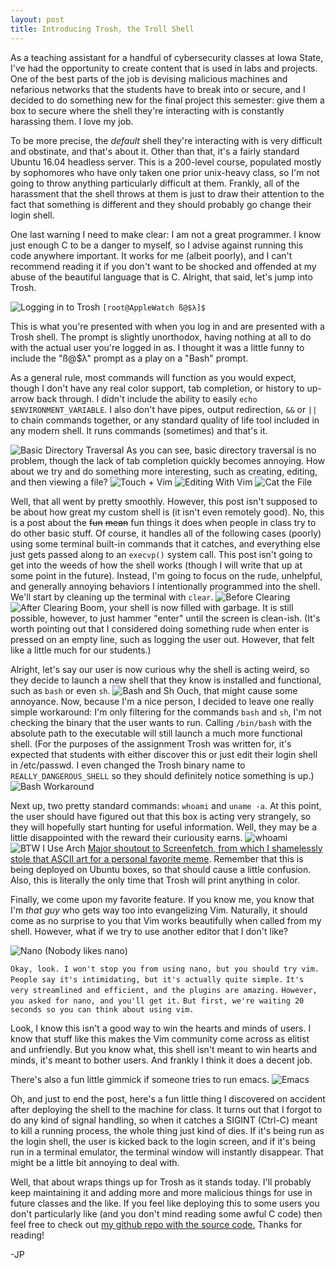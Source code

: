 ```yaml
---
layout: post
title: Introducing Trosh, the Troll Shell
---
```


As a teaching assistant for a handful of cybersecurity classes at Iowa State,
I've had the opportunity to create content that is used in labs and projects.
One of the best parts of the job is devising malicious machines and nefarious
networks that the students have to break into or secure, and I decided to do
something new for the final project this semester: give them a box to secure
where the shell they're interacting with is constantly harassing them. I love my
job.

To be more precise, the _default_ shell they're interacting with is very
difficult and obstinate, and that's about it. Other than that, it's a fairly 
standard Ubuntu 16.04 headless server. This is a 200-level course, populated 
mostly by sophomores who have only taken one prior unix-heavy class, so I'm not 
going to throw anything particularly difficult at them. Frankly, all of the 
harassment that the shell throws at them is just to draw their attention to 
the fact that something is different and they should probably go change their 
login shell. 

One last warning I need to make clear: I am not a great programmer. I know just
enough C to be a danger to myself, so I advise against running this code
anywhere important. It works for me (albeit poorly), and I can't recommend
reading it if you don't want to be shocked and offended at my abuse of the
beautiful language that is C. Alright, that said, let's jump into Trosh.

![Logging in to Trosh](/images/trosh/trosh_login.png)
`[root@AppleWatch ß@$λ]$`

This is what you're
presented with when you log in and are presented with a Trosh shell. The prompt
is slightly unorthodox, having nothing at all to do with the actual user you're
logged in as.
I thought it was a little funny to include the "ß@$λ" prompt as a play on a
"Bash" prompt. 

As a general rule, most commands will function as you would expect, though I
don't have any real color support, tab completion, or history to up-arrow back
through. I didn't include the ability to easily `echo $ENVIRONMENT_VARIABLE`. 
I also don't have pipes, output redirection, `&&` or `||` to chain
commands together, or any standard quality of life tool included in any modern
shell. It runs commands (sometimes) and that's it. 

![Basic Directory Traversal](/images/trosh/basic_dirs.png)
As you can see, basic directory traversal is no problem, though the lack of tab
completion quickly becomes annoying. How about we try and do something more
interesting, such as creating, editing, and then viewing a file?
![Touch + Vim](/images/trosh/vim1.png)
![Editing With Vim](/images/trosh/vim2.png)
![Cat the File](/images/trosh/vim3.png)

Well, that all went by pretty smoothly. However, this post isn't supposed to be
about how great my custom shell is (it isn't even remotely good). No, this is a
post about the ~~fun~~ ~~mean~~ fun things it does when people in class try to do
other basic stuff. Of course, it handles all of the following cases (poorly)
using some terminal built-in commands that it catches, and everything else just
gets passed along to an `execvp()` system call. This post isn't going to get
into the weeds of how the shell works (though I will write that up at some point
in the future). Instead, I'm going to focus on the rude, unhelpful, and
generally annoying behaviors I intentionally programmed into the shell. We'll
start by cleaning up the terminal with `clear`.
![Before Clearing](/images/trosh/preClear.png)
![After Clearing](/images/trosh/postClear.png)
Boom, your shell is now filled with garbage. It is still possible, however, to
just hammer "enter" until the screen is clean-ish. 
(It's worth pointing out that I considered doing something rude when
enter is pressed on an empty line, such as logging the user out. However, that
felt like a little much for our students.)

Alright, let's say our user is now curious why the shell is acting weird, so
they decide to launch a new shell that they know is installed and functional,
such as `bash` or even `sh`.
![Bash and Sh](/images/trosh/BashAndSh.png)
Ouch, that might cause some annoyance. Now, because I'm a nice person, I decided
to leave one really simple workaround: I'm only filtering for the commands
`bash` and `sh`, I'm not checking the binary that the user wants to run. Calling
`/bin/bash` with the absolute path to the executable will still launch a much
more functional shell. (For the purposes of the assignment Trosh was written
for, it's expected that students with either discover this or just edit their
login shell in /etc/passwd. I even changed the Trosh binary name to
`REALLY_DANGEROUS_SHELL` so they should definitely notice something is up.)
![Bash Workaround](/images/trosh/BashWorkaround.png)

Next up, two pretty standard commands: `whoami` and `uname -a`. At this point,
the user should have figured out that this box is acting very strangely, so they
will hopefully start hunting for useful information. Well, they may be a little
disappointed with the reward their curiousity earns.
![whoami](/images/trosh/whoami.png)
![BTW I Use Arch](/images/trosh/arch.png)
[Major shoutout to Screenfetch, from which I shamelessly stole that ASCII art
for a personal favorite meme](https://github.com/KittyKatt/screenFetch).
Remember that this is being deployed on Ubuntu boxes, so that should cause a
little confusion. Also, this is literally the only time that Trosh will print
anything in color. 

Finally, we come upon my favorite feature. If you know me, you know that I'm
*that guy* who gets way too into evangelizing Vim. Naturally, it should come as
no surprise to you that Vim works beautifully when called from my shell.
However, what if we try to use another editor that I don't like?

![Nano (Nobody likes nano)](/images/trosh/nano.png)

`Okay, look. I won't stop you from using nano, but you should try vim.`
`People say it's intimidating, but it's actually quite simple.`
`It's very streamlined and efficient, and the plugins are amazing.`
`However, you asked for nano, and you'll get it.`
`But first, we're waiting 20 seconds so you can think about using vim.`

Look, I know this isn't a good way to win the hearts and minds of users. I know
that stuff like this makes the Vim community come across as elitist and
unfriendly. But you know what, this shell isn't meant to win hearts and minds,
it's meant to bother users. And frankly I think it does a decent job.

There's also a fun little gimmick if someone tries to run emacs.
![Emacs](/images/trosh/emacs.png)

Oh, and just to end the post, here's a fun little thing I discovered on accident
after deploying the shell to the machine for class. It turns out that I forgot
to do any kind of signal handling, so when it catches a SIGINT (Ctrl-C) meant to
kill a running process, the whole thing just kind of dies. If it's being run as
the login shell, the user is kicked back to the login screen, and if it's being
run in a terminal emulator, the terminal window will instantly disappear. That
might be a little bit annoying to deal with.

Well, that about wraps things up for Trosh as it stands today. I'll probably
keep maintaining it and adding more and more malicious things for use in future
classes and the like. If you feel like deploying this to some users you don't
particularly like (and you don't mind reading some awful C code) then feel free
to check out [my github repo with the source
code.](https://github.com/hackpotter/trosh) Thanks for reading!

-JP
